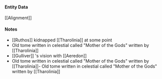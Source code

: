 #### Entity Data

[[Alignment]]

#### Notes

- [[Ruthos]] kidnapped [[Tharolinia]]  at some point
- Old tome written in celestial called "Mother of the Gods" written by [[Tharolinia]]
- [[Gulliver]] 's vision with [[Aeredon]]
- Old tome written in celestial called "Mother of the Gods" written by [[Tharolinia]]- Old tome written in celestial called "Mother of the Gods" written by [[Tharolinia]]